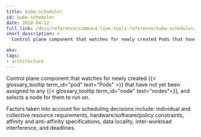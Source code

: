 ```yaml
---
title: kube-scheduler
id: kube-scheduler
date: 2018-04-12
full_link: /docs/reference/command-line-tools-reference/kube-scheduler/
short_description: >
  Control plane component that watches for newly created Pods that have not yet been assigned to any nodes, and selects a node for them to run on.

aka: 
tags:
- architecture
---
```

Control plane component that watches for newly created
{{< glossary_tooltip term_id="pod" text="Pods" >}} that have not yet been assigned to any
{{< glossary_tooltip term_id="node" text="nodes">}}, and selects a node for them
to run on.

<!--more-->

Factors taken into account for scheduling decisions include:
individual and collective resource requirements, hardware/software/policy
constraints, affinity and anti-affinity specifications, data locality,
inter-workload interference, and deadlines.
